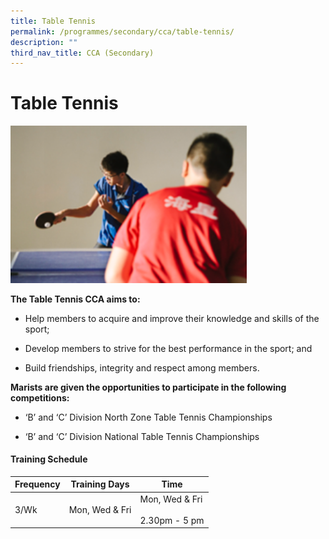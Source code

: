```yaml
---
title: Table Tennis
permalink: /programmes/secondary/cca/table-tennis/
description: ""
third_nav_title: CCA (Secondary)
---
```

# Table Tennis

<img src="/images/CCA/Secondary/tabletennis_v1.png"  
     style="width:75%">


**The Table Tennis CCA aims to:**

*   Help members to acquire and improve their knowledge and skills of the sport;  
    
*   Develop members to strive for the best performance in the sport; and  
    
*   Build friendships, integrity and respect among members.

  

**Marists are given the opportunities to participate in the following competitions:**

*   ‘B’ and ‘C’ Division North Zone Table Tennis Championships

*   ‘B’ and ‘C’ Division National Table Tennis Championships


#### Training Schedule

<table>
<thead>
  <tr>
    <th>Frequency</th>
    <th>Training Days</th>
    <th>Time</th>
  </tr>
</thead>
<tbody>
  <tr>
    <td>3/Wk</td>
    <td>Mon, Wed &amp; Fri</td>
    <td>Mon, Wed &amp; Fri<br><br>2.30pm - 5 pm</td>
  </tr>
</tbody>
</table>